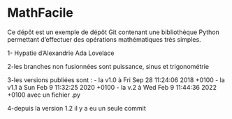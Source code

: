 # MathFacile

Ce dépôt est un exemple de dépôt Git contenant une bibliothèque Python
permettant d’effectuer des opérations mathématiques très simples.

1-
Hypatie d’Alexandrie
Ada Lovelace

2-les branches non fusionnées sont puissance, sinus et trigonométrie

3-les versions publiées sont : 	- la v1.0 à Fri Sep 28 11:24:06 2018 +0100
				- la v1.1 à Sun Feb 9 11:32:25 2020 +0100
				- la v.2 à  Wed Feb 9 11:44:36 2022 +0100 avec un fichier .py

4-depuis la version 1.2 il y a eu un seule commit
